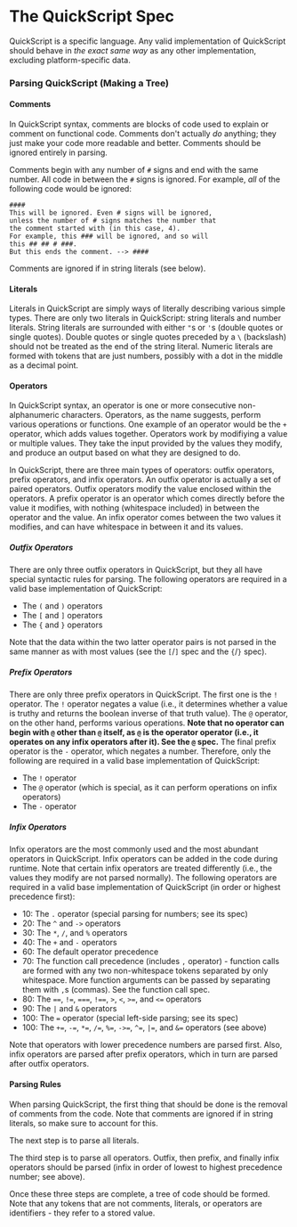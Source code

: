 <!-- Created by TSPrograms on 5/3/16. Copyright © 2016 TSPrograms. -->

# The QuickScript Spec
QuickScript is a specific language. Any valid implementation of QuickScript should behave in *the exact same way* as any other implementation, excluding platform-specific data.

### Parsing QuickScript (Making a Tree)

#### Comments
In QuickScript syntax, comments are blocks of code used to explain or comment on functional code. Comments don't actually *do* anything; they just make your code more readable and better. Comments should be ignored entirely in parsing.

Comments begin with any number of `#` signs and end with the same number. All code in between the `#` signs is ignored.
For example, *all* of the following code would be ignored:
```
####
This will be ignored. Even # signs will be ignored,
unless the number of # signs matches the number that
the comment started with (in this case, 4).
For example, this ### will be ignored, and so will
this ## ## # ###.
But this ends the comment. --> ####
```

Comments are ignored if in string literals (see below).

#### Literals
Literals in QuickScript are simply ways of literally describing various simple types. There are only two literals in QuickScript: string literals and number literals.
String literals are surrounded with either `"`s or `'`s (double quotes or single quotes). Double quotes or single quotes preceded by a `\` (backslash) should not be treated as the end of the string literal.
Numeric literals are formed with tokens that are just numbers, possibly with a dot in the middle as a decimal point.

#### Operators
In QuickScript syntax, an operator is one or more consecutive non-alphanumeric characters. Operators, as the name suggests, perform various operations or functions. One example of an operator would be the `+` operator, which adds values together. Operators work by modifiying a value or multiple values. They take the input provided by the values they modify, and produce an output based on what they are designed to do.

In QuickScript, there are three main types of operators: outfix operators, prefix operators, and infix operators. An outfix operator is actually a set of paired operators. Outfix operators modify the value enclosed within the operators. A prefix operator is an operator which comes directly before the value it modifies, with nothing (whitespace included) in between the operator and the value. An infix operator comes between the two values it modifies, and can have whitespace in between it and its values.

##### Outfix Operators
There are only three outfix operators in QuickScript, but they all have special syntactic rules for parsing.
The following operators are required in a valid base implementation of QuickScript:
  * The `(` and `)` operators
  * The `[` and `]` operators
  * The `{` and `}` operators

Note that the data within the two latter operator pairs is not parsed in the same manner as with most values (see the `[`/`]` spec and the `{`/`}` spec).

##### Prefix Operators
There are only three prefix operators in QuickScript. The first one is the `!` operator. The `!` operator negates a value (i.e., it determines whether a value is truthy and returns the boolean inverse of that truth value). The `@` operator, on the other hand, performs various operations. **Note that no operator can begin with `@` other than `@` itself, as `@` is the operator operator (i.e., it operates on any infix operators after it). See the `@` spec.** The final prefix operator is the `-` operator, which negates a number.
Therefore, only the following are required in a valid base implementation of QuickScript:
  * The `!` operator
  * The `@` operator (which is special, as it can perform operations on infix operators)
  * The `-` operator

##### Infix Operators
Infix operators are the most commonly used and the most abundant operators in QuickScript. Infix operators can be added in the code during runtime. Note that certain infix operators are treated differently (i.e., the values they modify are not parsed normally).
The following operators are required in a valid base implementation of QuickScript (in order or highest precedence first):
  * 10: The `.` operator (special parsing for numbers; see its spec)
  * 20: The `^` and `->` operators
  * 30: The `*`, `/`, and `%` operators
  * 40: The `+` and `-` operators
  * 60: The default operator precedence
  * 70: The function call precedence (includes `,` operator) - function calls are formed with any two non-whitespace tokens separated by only whitespace. More function arguments can be passed by separating them with `,`s (commas). See the function call spec.
  * 80: The `==`, `!=`, `===`, `!==`, `>`, `<`, `>=`, and `<=` operators
  * 90: The `|` and `&` operators
  * 100: The `=` operator (special left-side parsing; see its spec)
  * 100: The `+=`, `-=`, `*=`, `/=`, `%=`, `->=`, `^=`, `|=`, and `&=` operators (see above)

Note that operators with lower precedence numbers are parsed first. Also, infix operators are parsed after prefix operators, which in turn are parsed after outfix operators.

#### Parsing Rules
When parsing QuickScript, the first thing that should be done is the removal of comments from the code. Note that comments are ignored if in string literals, so make sure to account for this.

The next step is to parse all literals.

The third step is to parse all operators. Outfix, then prefix, and finally infix operators should be parsed (infix in order of lowest to highest precedence number; see above).

Once these three steps are complete, a tree of code should be formed. Note that any tokens that are not comments, literals, or operators are identifiers - they refer to a stored value.
